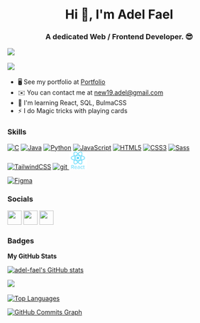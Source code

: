 <h1 align="center">Hi 👋, I'm Adel Fael</h1>
<h3 align="center">A dedicated Web / Frontend Developer. 😎</h3>

<a href="https://www.github.com/adel-fael" target="_blank" rel="noreferrer"><img
src="https://komarev.com/ghpvc/?username=adel-fael&label=Profile%20views&color=0f172a&style=flat" /></a>

<a href="https://www.github.com/adel-fael" target="_blank" rel="noreferrer"><img
src="https://img.shields.io/github/followers/adel-fael?logo=github&style=for-the-badge&color=444e59&labelColor=0f172a" /></a>

* 🖥️  See my portfolio at [Portfolio](http://adelfael.netlify.app/)
* ✉️  You can contact me at [new19.adel@gmail.com](mailto:new19.adel@gmail.com)
* 🧠  I'm learning React, SQL, BulmaCSS
* ⚡  I do Magic tricks with playing cards


### Skills

<p align="left">
<a href="https://docs.microsoft.com/en-us/cpp/?view=msvc-170" target="_blank" rel="noreferrer"><img src="https://raw.githubusercontent.com/danielcranney/readme-generator/main/public/icons/skills/c-colored.svg" width="36" height="36" alt="C" /></a>
<a href="https://www.oracle.com/java/" target="_blank" rel="noreferrer"><img src="https://raw.githubusercontent.com/danielcranney/readme-generator/main/public/icons/skills/java-colored.svg" width="36" height="36" alt="Java" /></a>
<a href="https://www.python.org/" target="_blank" rel="noreferrer"><img src="https://raw.githubusercontent.com/danielcranney/readme-generator/main/public/icons/skills/python-colored.svg" width="36" height="36" alt="Python" /></a>
<a href="https://developer.mozilla.org/en-US/docs/Web/JavaScript" target="_blank" rel="noreferrer"><img src="https://raw.githubusercontent.com/danielcranney/readme-generator/main/public/icons/skills/javascript-colored.svg" width="36" height="36" alt="JavaScript" /></a>
<a href="https://developer.mozilla.org/en-US/docs/Glossary/HTML5" target="_blank" rel="noreferrer"><img src="https://raw.githubusercontent.com/danielcranney/readme-generator/main/public/icons/skills/html5-colored.svg" width="36" height="36" alt="HTML5" /></a>
<a href="https://www.w3.org/TR/CSS/#css" target="_blank" rel="noreferrer"><img src="https://raw.githubusercontent.com/danielcranney/readme-generator/main/public/icons/skills/css3-colored.svg" width="36" height="36" alt="CSS3" /></a>
<a href="https://sass-lang.com/" target="_blank" rel="noreferrer"><img src="https://raw.githubusercontent.com/danielcranney/readme-generator/main/public/icons/skills/sass-colored.svg" width="36" height="36" alt="Sass" /></a>
<a href="https://tailwindcss.com/" target="_blank" rel="noreferrer"><img src="https://raw.githubusercontent.com/danielcranney/readme-generator/main/public/icons/skills/tailwindcss-colored.svg" width="36" height="36" alt="TailwindCSS" /></a>
<a href="https://git-scm.com/" target="_blank" rel="noreferrer"> 
<img src="https://www.vectorlogo.zone/logos/git-scm/git-scm-icon.svg" alt="git" width="40" height="40"/> </a> 
<a href="https://reactjs.org/" target="_blank" rel="noreferrer"> <img src="https://raw.githubusercontent.com/devicons/devicon/master/icons/react/react-original-wordmark.svg" alt="react" width="40" height="40"/> </a>  
   
   
<!-- <a href="https://www.typescriptlang.org/" target="_blank" rel="noreferrer"><img src="https://raw.githubusercontent.com/danielcranney/readme-generator/main/public/icons/skills/typescript-colored.svg" width="36" height="36" alt="TypeScript" /></a>
<a href="https://bulma.io/" target="_blank" rel="noreferrer"> <img src="https://raw.githubusercontent.com/gilbarbara/logos/804dc257b59e144eaca5bc6ffd16949752c6f789/logos/bulma.svg" alt="bulma" width="40" height="40"/> </a>  -->


   
<a href="https://www.figma.com/" target="_blank" rel="noreferrer"><img src="https://raw.githubusercontent.com/danielcranney/readme-generator/main/public/icons/skills/figma-colored.svg" width="36" height="36" alt="Figma" /></a>
</p>

### Socials

<p align="left"> <a href="https://www.codepen.io/adel-fael" target="_blank" rel="noreferrer"><img src="https://raw.githubusercontent.com/danielcranney/readme-generator/main/public/icons/socials/codepen.svg" width="32" height="32" /></a> <a href="https://www.github.com/adel-fael" target="_blank" rel="noreferrer"><img src="https://raw.githubusercontent.com/danielcranney/readme-generator/main/public/icons/socials/github.svg" width="32" height="32" /></a> <a href="https://www.linkedin.com/in/adel-fael" target="_blank" rel="noreferrer"><img src="https://raw.githubusercontent.com/danielcranney/readme-generator/main/public/icons/socials/linkedin.svg" width="32" height="32" /></a></p>

### Badges

<b>My GitHub Stats</b>

<a href="http://www.github.com/adel-fael"><img src="https://github-readme-stats.vercel.app/api?username=adel-fael&show_icons=true&hide=&count_private=true&title_color=a855f7&text_color=6366f1&icon_color=444e59&bg_color=0f172a&hide_border=true&show_icons=true" alt="adel-fael's GitHub stats" /></a>

<a href="http://www.github.com/adel-fael"><img src="https://github-readme-streak-stats.herokuapp.com/?user=adel-fael&stroke=6366f1&background=0f172a&ring=a855f7&fire=a855f7&currStreakNum=6366f1&currStreakLabel=a855f7&sideNums=6366f1&sideLabels=6366f1&dates=6366f1&hide_border=true" /></a>

<a href="https://github.com/adel-fael" align="left"><img src="https://github-readme-stats.vercel.app/api/top-langs/?username=adel-fael&layout=compact&langs_count=10&title_color=a855f7&text_color=6366f1&icon_color=444e59&bg_color=0f172a&hide_border=true&locale=en&custom_title=Top%20%Languages" alt="Top Languages" /></a>

<a href="http://www.github.com/adel-fael">
<img src="https://activity-graph.herokuapp.com/graph?username=adel-fael&bg_color=0f172a&color=6366f1&line=444e59&point=6366f1&area_color=0f172a&area=true&hide_border=true&custom_title=GitHub%20Commits%20Graph" alt="GitHub Commits Graph" /></a>

